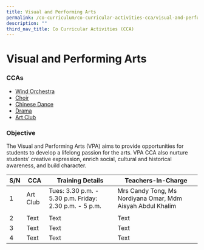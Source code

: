 ```yaml
---
title: Visual and Performing Arts
permalink: /co-curriculum/co-curricular-activities-cca/visual-and-performing-arts/
description: ""
third_nav_title: Co Curricular Activities (CCA)
---
```

# **Visual and Performing Arts**

### CCAs
* [Wind Orchestra](/co-curriculum/co-curricular-activities-cca/visual-n-performing-arts/yishun-town-wind-orchestra/) 
* [Choir](/co-curriculum/co-curricular-activities-cca/visual-n-performing-arts/yishun-town-voices-and-chorale/)
* [Chinese Dance](/co-curriculum/co-curricular-activities-cca/visual-n-performing-arts/yishun-town-chinese-dance/)
* [Drama](/co-curriculum/co-curricular-activities-cca/visual-n-performing-arts/yishun-town-drama-club)
* [Art Club](/co-curriculum/co-curricular-activities-cca/visual-n-performing-arts/yishun-town-art-club)

### Objective
  
The Visual and Performing Arts (VPA) aims to provide opportunities for students to develop a lifelong passion for the arts. VPA CCA also nurture students’ creative expression, enrich social, cultural and historical awareness, and build character.


| S/N | CCA | Training Details | Teachers-In-Charge |
| -------- | -------- | -------- | -------- |
| 1   | Art Club    | Tues: 3.30 p.m. - 5.30 p.m. Friday: 2.30 p.m. - 5 p.m.    | Mrs Candy Tong, Ms Nordiyana Omar, Mdm Aisyah Abdul Khalim
     |
| 2   | Text     | Text     | Text     |
| 3   | Text     | Text     | Text     |
| 4   | Text     | Text     | Text     |